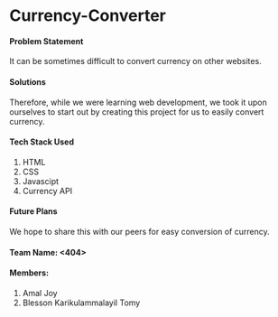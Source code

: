 # Currency-Converter

#### Problem Statement
It can be sometimes difficult to convert currency on other websites. 

#### Solutions
Therefore, while we were learning web development, we took it upon ourselves to start out by creating this project for us to easily convert currency.

#### Tech Stack Used
1) HTML
2) CSS
3) Javascipt
4) Currency API

#### Future Plans
We hope to share this with our peers for easy conversion of currency.

#### Team Name: <404>

#### Members:
1) Amal Joy
2) Blesson Karikulammalayil Tomy

